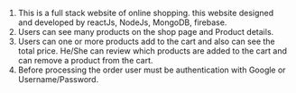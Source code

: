 1. This is a full stack website of online shopping. this website designed and developed by reactJs, NodeJs, MongoDB, firebase.
2. Users can see many products on the shop page and Product details.
3. Users can one or more products add to the cart and also can see the total price. He/She can review which products are added to the cart and can remove a product from the cart.
4. Before processing the order user must be authentication with Google or Username/Password.

